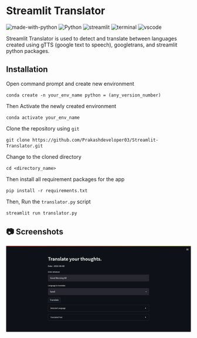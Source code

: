 # Streamlit Translator
![made-with-python](https://img.shields.io/badge/Made%20with-Python-1f425f.svg)
![Python](https://img.shields.io/badge/Python-0078D4?logo=python&logoColor=white)
![streamlit](https://img.shields.io/badge/Streamlit-FF4B4B?&logo=streamlit&logoColor=white)
![terminal](https://img.shields.io/badge/Windows%20Terminal-4D4D4D?&logo=Windows%20terminal&logoColor=white)
![vscode](https://img.shields.io/badge/Visual_Studio_Code-0078D4?&logo=visual%20studio%20code&logoColor=white)

Streamlit Translator is used to detect and translate between languages created using gTTS (google text to speech), googletrans, and streamlit python packages.

## Installation
Open command prompt and create new environment
```
conda create -n your_env_name python = (any_version_number)
```
Then Activate the newly created environment
```
conda activate your_env_name
```
Clone the repository using `git`
```
git clone https://github.com/Prakashdeveloper03/Streamlit-Translator.git
```
Change to the cloned directory
```
cd <directory_name>
```
Then install all requirement packages for the app
```
pip install -r requirements.txt
```
Then, Run the `translator.py` script
```
streamlit run translator.py
```
## 📷 Screenshots
![output_image](images/trans.png)
